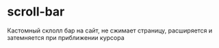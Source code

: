 # scroll-bar
Кастомный склолл бар на сайт, не сжимает страницу, расширяется и затемняется при приближении курсора 
